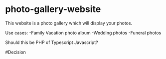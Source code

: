 # photo-gallery-website

This website is a photo gallery which will display your photos.

Use cases:
-Family Vacation photo album
-Wedding photos
-Funeral photos


Should this be PHP of Typescript Javascript?

#Decision
